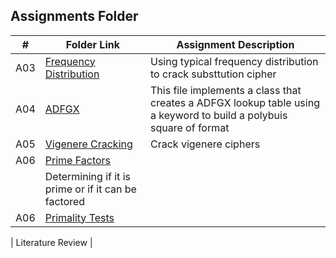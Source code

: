 ##  Assignments Folder

|   #   | Folder Link | Assignment Description |
| :---: | ----------- | ---------------------- |
|   A03    |    <a href="https://github.com/semeionj/4663-Cryptography-SemeionStafford/tree/master/Assignments/A03 ">Frequency Distribution</a>        |         Using typical frequency distribution to crack substtution cipher               |
|   A04    |    <a href="https://github.com/semeionj/4663-Cryptography-SemeionStafford/tree/master/Assignments/A04 ">ADFGX</a>        |         This file implements a class that creates a ADFGX lookup table using a keyword to build a polybuis square of format               |
|   A05    |    <a href="https://github.com/semeionj/4663-Cryptography-SemeionStafford/tree/master/Assignments/A05 ">Vigenere Cracking</a>        |         Crack vigenere ciphers               |
|   A06    |    <a href="https://github.com/semeionj/4663-Cryptography-SemeionStafford/tree/master/Assignments/A06 ">Prime Factors
</a>        |         Determining if it is prime or if it can be factored               |
|   A06    |    <a href="https://github.com/semeionj/4663-Cryptography-SemeionStafford/tree/master/Assignments/A07 ">Primality Tests

</a>        |         Literature Review               |
